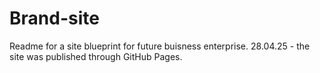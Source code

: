 ﻿# Brand-site

Readme for a site blueprint for future buisness enterprise.
28.04.25 - the site was published through GitHub Pages.
